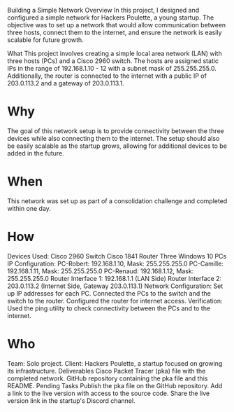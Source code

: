 
Building a Simple Network
Overview
In this project, I designed and configured a simple network for Hackers Poulette, a young startup. The objective was to set up a network that would allow communication between three hosts, connect them to the internet, and ensure the network is easily scalable for future growth.

What
This project involves creating a simple local area network (LAN) with three hosts (PCs) and a Cisco 2960 switch. The hosts are assigned static IPs in the range of 192.168.1.10 - 12 with a subnet mask of 255.255.255.0. Additionally, the router is connected to the internet with a public IP of 203.0.113.2 and a gateway of 203.0.113.1.

# Why
The goal of this network setup is to provide connectivity between the three devices while also connecting them to the internet. The setup should also be easily scalable as the startup grows, allowing for additional devices to be added in the future.

# When
This network was set up as part of a consolidation challenge and completed within one day.

# How
Devices Used:
Cisco 2960 Switch
Cisco 1841 Router
Three Windows 10 PCs
IP Configuration:
PC-Robert: 192.168.1.10, Mask: 255.255.255.0
PC-Camille: 192.168.1.11, Mask: 255.255.255.0
PC-Renaud: 192.168.1.12, Mask: 255.255.255.0
Router Interface 1: 192.168.1.1 (LAN Side)
Router Interface 2: 203.0.113.2 (Internet Side, Gateway 203.0.113.1)
Network Configuration:
Set up IP addresses for each PC.
Connected the PCs to the switch and the switch to the router.
Configured the router for internet access.
Verification:
Used the ping utility to check connectivity between the PCs and to the internet.
# Who
Team: Solo project.
Client: Hackers Poulette, a startup focused on growing its infrastructure.
Deliverables
Cisco Packet Tracer (pka) file with the completed network.
GitHub repository containing the pka file and this README.
Pending Tasks
Publish the pka file on the GitHub repository.
Add a link to the live version with access to the source code.
Share the live version link in the startup's Discord channel.
